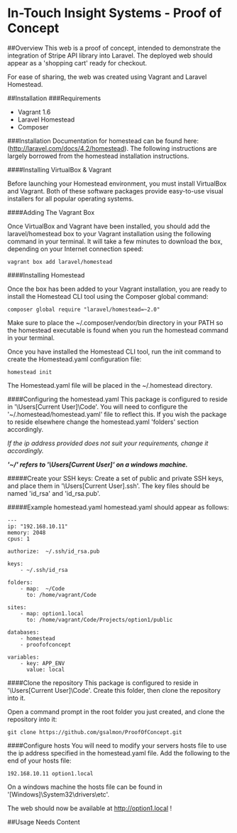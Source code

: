 In-Touch Insight Systems - Proof of Concept
======================


##Overview
This web is a proof of concept, intended to demonstrate the integration of Stripe API library into Laravel.  The deployed web should appear as a 'shopping cart' ready for checkout.

For ease of sharing, the web was created using Vagrant and Laravel Homestead.

##Installation
###Requirements
- Vagrant 1.6
- Laravel Homestead
- Composer

###Installation
Documentation for homestead can be found here:  (http://laravel.com/docs/4.2/homestead).  The following instructions are largely borrowed from the homestead installation instructions.

####Installing VirtualBox & Vagrant

Before launching your Homestead environment, you must install VirtualBox and Vagrant. Both of these software packages provide easy-to-use visual installers for all popular operating systems.

####Adding The Vagrant Box

Once VirtualBox and Vagrant have been installed, you should add the laravel/homestead box to your Vagrant installation using the following command in your terminal. It will take a few minutes to download the box, depending on your Internet connection speed:

```
vagrant box add laravel/homestead
```


####Installing Homestead

Once the box has been added to your Vagrant installation, you are ready to install the Homestead CLI tool using the Composer global command:
```
composer global require "laravel/homestead=~2.0"
```
Make sure to place the ~/.composer/vendor/bin directory in your PATH so the homestead executable is found when you run the homestead command in your terminal.

Once you have installed the Homestead CLI tool, run the init command to create the Homestead.yaml configuration file:
```
homestead init
```
The Homestead.yaml file will be placed in the ~/.homestead directory.

####Configuring the homestead.yaml 
This package is configured to reside in '\Users\[Current User]\Code'.  You will need to configure the '~/.homestead/homestead.yaml' file to reflect this.
If you wish the package to reside elsewhere change the homestead.yaml 'folders' section accordingly.  

*If the ip address provided does not suit your requirements, change it accordingly.*

**_'~/' refers to '\Users\[Current User]\' on a windows machine._**


#####Create your SSH keys:
Create a set of public and private SSH keys, and place them in '\Users\[Current User]\.ssh'.  The key files should be named 'id_rsa' and 'id_rsa.pub'.

#####Example homestead.yaml
homestead.yaml should appear as follows:
```
---
ip: "192.168.10.11"
memory: 2048
cpus: 1

authorize:  ~/.ssh/id_rsa.pub

keys:
    - ~/.ssh/id_rsa

folders:
    - map:  ~/Code
      to: /home/vagrant/Code

sites:
    - map: option1.local
      to: /home/vagrant/Code/Projects/option1/public

databases:
    - homestead
    - proofofconcept

variables:
    - key: APP_ENV
      value: local
```



####Clone the repository
This package is configured to reside in '\Users\[Current User]\Code'.  Create this folder, then clone the repository into it.

Open a command prompt in the root folder you just created, and clone the repository into it:
```
git clone https://github.com/gsalmon/ProofOfConcept.git
```



####Configure hosts
You will need to modify your servers hosts file to use the ip address specified in the homestead.yaml file.  Add the following to the end of your hosts file:

```
192.168.10.11 option1.local
```

On a windows machine the hosts file can be found in '[Windows]\System32\drivers\etc\'.

The web should now be available at http://option1.local !

##Usage
Needs Content




